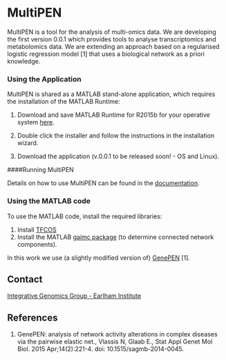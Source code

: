 # MultiPEN

MultiPEN is a tool for the analysis of multi-omics data. We are developing the first version 0.0.1 which provides tools to analyse transcriptomics and metabolomics data. We are extending an approach based on a regularised logistic regression model [1] that uses a biological network as a priori knowledge.


### Using the Application

MultiPEN is shared as a MATLAB stand-alone application, which requires the installation of the MATLAB Runtime:

1. Download and save MATLAB Runtime for R2015b for your operative system [here](http://www.mathworks.com/products/compiler/mcr/index.html). 

2. Double click the installer and follow the instructions in the installation wizard.

3. Download the application (v.0.0.1 to be released soon! - OS and Linux).

####Running MultiPEN

Details on how to use MultiPEN can be found in the [documentation](/MultiPEN_executable/MultiPEN_v001_documentation/RunningMultiPEN.md).


### Using the MATLAB code

To use the MATLAB code, install the required libraries:

1. Install [TFCOS](http://cvxr.com/tfocs/) 
2. Install the MATLAB [gaimc package](http://www.mathworks.com/matlabcentral/fileexchange/24134-gaimc) (to determine connected network components).

In this work we use (a slightly modified version of) [GenePEN](http://lcsb-portal.uni.lu/software/index.html) [1].


## Contact
[Integrative Genomics Group - Earlham Institute](http://www.earlham.ac.uk/jurkowski-group)


## References
1. GenePEN: analysis of network activity alterations in complex diseases via the pairwise elastic net., Vlassis N, Glaab E., Stat Appl Genet Mol Biol. 2015 Apr;14(2):221-4. doi: 10.1515/sagmb-2014-0045.

